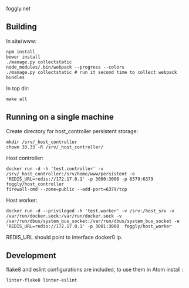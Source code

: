 foggly.net

## Building

In site/www:

    npm install
    bower install
    ./manage.py collectstatic
    node_modules/.bin/webpack --progress --colors
    ./manage.py collectstatic # run it second time to collect webpack bundles

In top dir:

    make all

## Running on a single machine

Create directory for host_controller persistent storage:

    mkdir /srv/_host_controller
    chown 33.33 -R /srv/_host_controller/

Host controller:

    docker run -d -h 'test.controller' -v /srv/_host_controller:/srv/home/www/persistent -e 'REDIS_URL=redis://172.17.0.1' -p 3000:3000 -p 6379:6379  foggly/host_controller
    firewall-cmd --zone=public --add-port=6379/tcp

Host worker:

    docker run -d --privileged -h 'test.worker' -v /srv:/host_srv -v /var/run/docker.sock:/var/run/docker.sock -v /var/run/dbus/system_bus_socket:/var/run/dbus/system_bus_socket -e 'REDIS_URL=redis://172.17.0.1' -p 3001:3000  foggly/host_worker

REDIS_URL should point to interface docker0 ip.

## Development
flake8 and eslint configurations are included, to use them in Atom install :

    linter-flake8 linter-eslint
